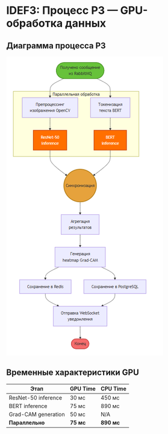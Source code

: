 # IDEF3: Процесс P3 — GPU-обработка данных

## Диаграмма процесса P3

![Диаграмма](../img/diagrams/idef3-p3.png)

## Временные характеристики GPU

| Этап | GPU Time | CPU Time |
|------|----------|----------|
| ResNet-50 inference | 30 мс | 450 мс |
| BERT inference | 75 мс | 890 мс |
| Grad-CAM generation | 50 мс | N/A |
| **Параллельно** | **75 мс** | **890 мс** |

